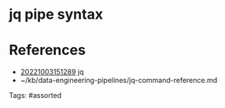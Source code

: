 # jq pipe syntax

# References
- [20221003151289](/zet/20221003151289/) jq
- ~/kb/data-engineering-pipelines/jq-command-reference.md

Tags:
    #assorted

